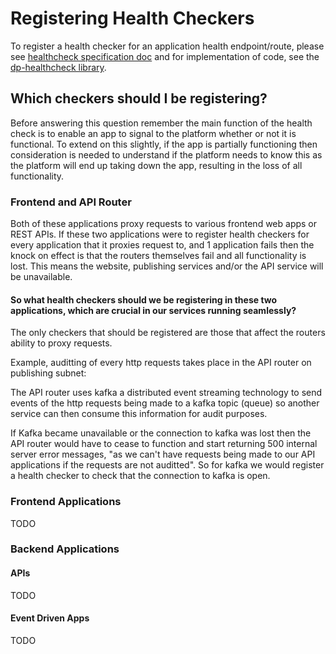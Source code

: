 # Registering Health Checkers

To register a health checker for an application health endpoint/route, please see [healthcheck specification doc](./HEALTH_CHECK_SPECIFICATION.md) and for implementation of code, see the [dp-healthcheck library](https://github.com/ONSdigital/dp-healthcheck#dp-healthcheck).

## Which checkers should I be registering?

Before answering this question remember the main function of the health check is to enable an app to signal to the platform whether or not it is functional. To extend on this slightly, if the app is partially functioning then consideration is needed to understand if the platform needs to know this as the platform will end up taking down the app, resulting in the loss of all functionality.

### Frontend and API Router

Both of these applications proxy requests to various frontend web apps or REST APIs. If these two applications were to register health checkers for every application that it proxies request to, and 1 application fails then the knock on effect is that the routers themselves fail and all functionality is lost. This means the website, publishing services and/or the API service will be unavailable.

#### So what health checkers should we be registering in these two applications, which are crucial in our services running seamlessly?

The only checkers that should be registered are those that affect the routers ability to proxy requests.

Example, auditting of every http requests takes place in the API router on publishing subnet:

The API router uses kafka a distributed event streaming technology to send events of the http requests being made to a kafka topic (queue) so another service can then consume this information for audit purposes.

If Kafka became unavailable or the connection to kafka was lost then the API router would have to cease to function and start returning 500 internal server error messages, "as we can't have requests being made to our API applications if the requests are not auditted". So for kafka we would register a health checker to check that the connection to kafka is open.

### Frontend Applications

TODO

### Backend Applications

#### APIs

TODO

#### Event Driven Apps

TODO
